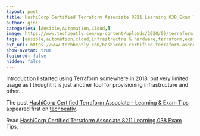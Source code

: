 ```yaml
---
layout: post
title: HashiCorp Certified Terraform Associate 8211 Learning 038 Exam Tips
author: gini
categories: [Ansible,Automation,Cloud,]
image: https://www.techbeatly.com/wp-content/uploads/2020/09/terraform-certification-exam-tips-1024x576.png
tags: [ansible,automation,cloud,infrastructre & hardware,terraform,exam tips,hashicorp,hashicorp certified terraform associate,how to pass terraform exam,infrastructure as code,infrastructure automation,terraform,terraform associate certification exam tips,terraform associate certification tips,terraform certification,terraform exam,terraform exam guide,terraform exam preparation,terraform exam questions,terraform exam tips,terraform study guide,]
ext_url: https://www.techbeatly.com/hashicorp-certified-terraform-associate-learning-exam-tips/
show-avatar: true
featured: false
hidden: false
---
```


<p>Introduction I started using Terraform somewhere in 2018, but very limited usage as I thought it is just another tool for provisioning infrastructure and other&#46;&#46;&#46;</p>
<p>The post <a href="https://www.techbeatly.com/hashicorp-certified-terraform-associate-learning-exam-tips/">HashiCorp Certified Terraform Associate &#8211; Learning &#038; Exam Tips</a> appeared first on <a href="https://www.techbeatly.com">techbeatly</a>.</p>

Read [HashiCorp Certified Terraform Associate 8211 Learning 038 Exam Tips](https://www.techbeatly.com/hashicorp-certified-terraform-associate-learning-exam-tips/).